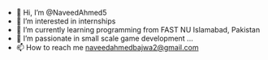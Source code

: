 - 👋 Hi, I’m @NaveedAhmed5
- 👀 I’m interested in internships
- 🌱 I’m currently learning programming from FAST NU Islamabad, Pakistan
- 💞 I’m passionate in small scale game development ...
- 📫 How to reach me naveedahmedbajwa2@gmail.com

<!---
NaveedAhmed5/NaveedAhmed5 is a ✨ special ✨ repository because its `README.md` (this file) appears on your GitHub profile.
You can click the Preview link to take a look at your changes.
--->
